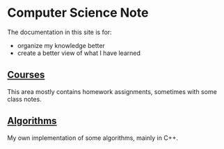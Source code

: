 # Computer Science Note

The documentation in this site is for:

+ organize my knowledge better
+ create a better view of what I have learned

## [Courses](./courses/index.md)

This area mostly contains homework assignments, sometimes with some class notes.

## [Algorithms](./algorithms/index.md)

My own implementation of some algorithms, mainly in C++.
